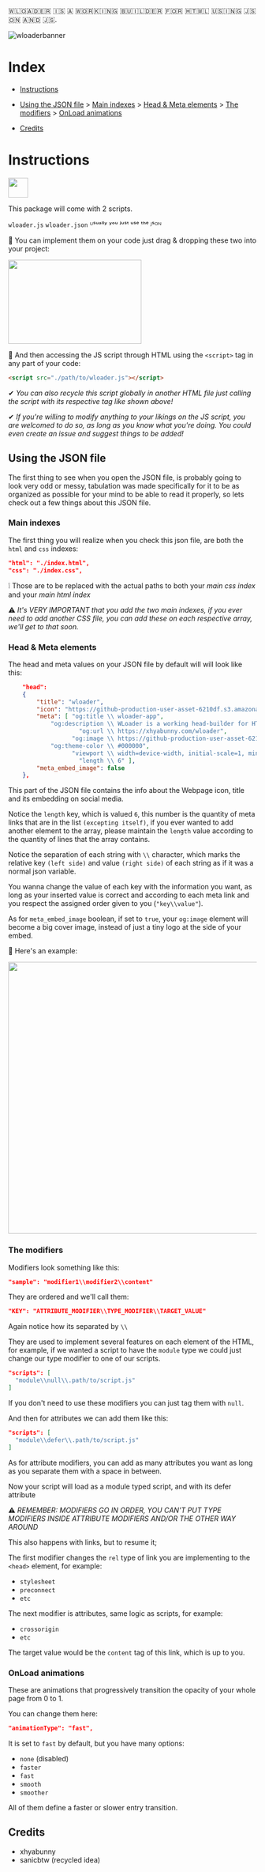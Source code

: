  
​🇼​​🇱​​🇴​​🇦​​🇩​​🇪​​🇷​ ​🇮​​🇸​ ​🇦​ ​🇼​​🇴​​🇷​​🇰​​🇮​​🇳​​🇬​ ​🇧​​🇺​​🇮​​🇱​​🇩​​🇪​​🇷​ ​🇫​​🇴​​🇷​ ​🇭​​🇹​​🇲​​🇱​ ​🇺​​🇸​​🇮​​🇳​​🇬​ ​🇯​​🇸​​🇴​​🇳​ ​🇦​​🇳​​🇩​ ​🇯​​🇸​. 

![wloaderbanner](https://github.com/xhyabunny/wloader/assets/106491722/1eb9d4d4-086e-47f5-972e-df25340524e7)

<h1>Index</h1> 

- [Instructions](https://github.com/xhyabunny/wloader/tree/main#instructions)

- [Using the JSON file](https://github.com/xhyabunny/wloader/tree/main#using-the-json-file) > [Main indexes](https://github.com/xhyabunny/wloader/tree/main#main-indexes) > [Head & Meta elements](https://github.com/xhyabunny/wloader/tree/main#head--meta-elements) > [The modifiers](https://github.com/xhyabunny/wloader/tree/main#the-modifiers) > [OnLoad animations](https://github.com/xhyabunny/wloader/tree/main#onload-animations)
- [Credits](https://github.com/xhyabunny/wloader/tree/main#credits)

<h1>Instructions</h1> <img style="
  height: 40px;width: 40px;" src="https://github-production-user-asset-6210df.s3.amazonaws.com/106491722/245261475-f581fca3-0ed6-4f8e-9385-1af112c3d46b.png"
  />

This package will come with 2 scripts. 

``wloader.js``
``wloader.json``
 ᵁˢᵘᵃˡˡʸ ʸᵒᵘ ʲᵘˢᵗ ᵘˢᵉ ᵗʰᵉ ᴶˢᴼᴺ

🔹 You can implement them on your code just drag & dropping these two into your project:

<img style="
  height: 170px;width: 270px;" src="https://github-production-user-asset-6210df.s3.amazonaws.com/106491722/245296091-62f1f928-582e-4541-abda-a0b30dca8eb9.png"
  />
 
🔹 And then accessing the JS script through HTML using the ``<script>`` tag in any part of your code:

```html
<script src="./path/to/wloader.js"></script>
```

✔ *You can also recycle this script globally in another HTML file just calling the script with its respective tag like shown above!*

✔ *If you're willing to modify anything to your likings on the JS script, you are welcomed to do so, as long as you know what you're doing.
You could even create an issue and suggest things to be added!*

## Using the JSON file

The first thing to see when you open the JSON file, is probably going to look very odd or messy, tabulation was made specifically for it to be as organized as possible
for your mind to be able to read it properly, so lets check out a few things about this JSON file.

<h3>Main indexes</h3>

The first thing you will realize when you check this json file, are both the ``html`` and ``css`` indexes:

```json
"html": "./index.html",
"css": "./index.css",
```

❕ Those are to be replaced with the actual paths to both your *main css index* and your *main html index*

⚠ *It's VERY IMPORTANT that you add the two main indexes, if you ever need to add another CSS file, you can add these on each respective array, we'll get to that soon.*

<h3>Head & Meta elements</h3>

The head and meta values on your JSON file by default will will look like this:

```json
    "head": 
    {
        "title": "wloader",
        "icon": "https://github-production-user-asset-6210df.s3.amazonaws.com/106491722/245261475-f581fca3-0ed6-4f8e-9385-1af112c3d46b.png",
        "meta": [ "og:title \\ wloader-app",
            "og:description \\ WLoader is a working head-builder for HTML using JSON and JS",
                    "og:url \\ https://xhyabunny.com/wloader",
                  "og:image \\ https://github-production-user-asset-6210df.s3.amazonaws.com/106491722/245261475-f581fca3-0ed6-4f8e-9385-1af112c3d46b.png",
            "og:theme-color \\ #000000",
                  "viewport \\ width=device-width, initial-scale=1, minimum-scale=1.0",
                    "length \\ 6" ],
        "meta_embed_image": false
    },
```

This part of the JSON file contains the info about the Webpage icon, title and its embedding on social media.

Notice the ``length`` key, which is valued ``6``, this number is the quantity of meta links that are in the list ``(excepting itself)``, if you ever wanted to add another element to the array, please maintain the ``length`` value according to the quantity of lines that the array contains.

Notice the separation of each string with ``\\`` character, which marks the relative key ``(left side)`` and value ``(right side)`` of each string as if it was a normal json variable.

You wanna change the value of each key with the information you want, as long as your inserted value is correct and according to each meta link and you respect the assigned order given to you (``"key\\value"``).

As for ``meta_embed_image`` boolean, if set to ``true``, your ``og:image`` element will become a big cover image, instead of just a tiny logo at the side of your embed. 

🔸 Here's an example:

<img style="
  height: 550px;width: 590px;" src="https://github-production-user-asset-6210df.s3.amazonaws.com/106491722/245301592-37c9eb5a-5287-43ba-95b8-745c4c38ff09.png"
  />
  
<h3>The modifiers</h3>

Modifiers look something like this:

```json
"sample": "modifier1\\modifier2\\content"
```

They are ordered and we'll call them:

```json
"KEY": "ATTRIBUTE_MODIFIER\\TYPE_MODIFIER\\TARGET_VALUE"
```

Again notice how its separated by ``\\``

They are used to implement several features on each element of the HTML, for example, if we wanted a script to have the ``module`` type
we could just change our type modifier to one of our scripts.

```json
"scripts": [
  "module\\null\\.path/to/script.js"
]
```

If you don't need to use these modifiers you can just tag them with ``null``.

And then for attributes we can add them like this:

```json
"scripts": [
  "module\\defer\\.path/to/script.js"
]
```

As for attribute modifiers, you can add as many attributes you want as long as you separate them with a space in between.

Now your script will load as a module typed script, and with its defer attribute

⚠ *REMEMBER: MODIFIERS GO IN ORDER, YOU CAN'T PUT TYPE MODIFIERS INSIDE ATTRIBUTE MODIFIERS AND/OR THE OTHER WAY AROUND*

This also happens with links, but to resume it; 

The first modifier changes the ``rel`` type of link you are implementing to the ``<head>`` element, for example:
- ``stylesheet``
- ``preconnect``
- ``etc``

The next modifier is attributes, same logic as scripts, for example:
- ``crossorigin``
- ``etc``

The target value would be the ``content`` tag of this link, which is up to you.

<h3>OnLoad animations</h3>

These are animations that progressively transition the opacity of your whole page from 0 to 1.

You can change them here:

```json
"animationType": "fast",
```

It is set to ``fast`` by default, but you have many options:
- ``none`` (disabled)
- ``faster``
- ``fast``
- ``smooth``
- ``smoother``

All of them define a faster or slower entry transition.

## Credits

- xhyabunny
- sanicbtw (recycled idea)
